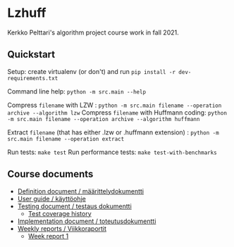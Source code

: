 # Lzhuff

Kerkko Pelttari's algorithm project course work in fall 2021.

## Quickstart

Setup: create virtualenv (or don't) and run `pip install -r dev-requirements.txt`

Command line help: `python -m src.main --help`

Compress `filename` with LZW : `python -m src.main filename --operation archive --algorithm lzw`
Compress `filename` with Huffmann coding: `python -m src.main filename --operation archive --algorithm huffmann`

Extract `filename` (that has either .lzw or .huffmann extension) : `python -m src.main filename --operation extract `


Run tests: `make test` 
Run performance tests: `make test-with-benchmarks`


## Course documents
* [Definition document / määrittelydokumentti ](https://github.com/xylix/tiralabra-syksy-2021/blob/main/dokumentit/maarittely.md)
* [User guide  / käyttöohje](https://github.com/xylix/tiralabra-syksy-2021/blob/main/dokumentit/kayttoohje.md)
* [Testing document / testaus dokumentti](https://github.com/xylix/tiralabra-syksy-2021/blob/main/dokumentit/testaus.md)
	* [Test coverage history](https://github.com/xylix/tiralabra-syksy-2021/tree/main/dokumentit/coverage_history)
* [Implementation document / toteutusdokumentti](https://github.com/xylix/tiralabra-syksy-2021/blob/main/dokumentit/kayttoohje.md)
* [Weekly reports / Viikkoraportit](https://github.com/xylix/tiralabra-syksy-2021/tree/main/dokumentit/viikkoraportit)
	* [Week report 1](https://github.com/xylix/tiralabra-syksy-2021/blob/main/dokumentit/viikkoraportit/1.md)



